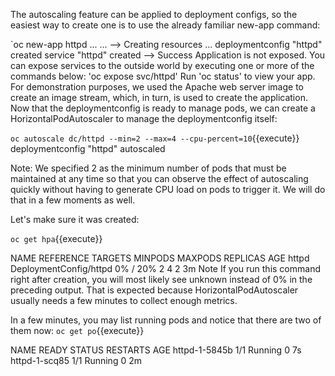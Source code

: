 
The autoscaling feature can be applied to deployment configs, so the easiest way to create one is to use the already familiar new-app command:


`oc new-app httpd
...
<output omitted>
...
--> Creating resources ...
    deploymentconfig "httpd" created
    service "httpd" created
--> Success
    Application is not exposed. You can expose services to the outside world by executing one or more of the commands below:
     'oc expose svc/httpd' 
    Run 'oc status' to view your app.
For demonstration purposes, we used the Apache web server image to create an image stream, which, in turn, is used to create the application. Now that the deploymentconfig is ready to manage pods, we can create a HorizontalPodAutoscaler to manage the deploymentconfig itself:


`oc autoscale dc/httpd --min=2 --max=4 --cpu-percent=10`{{execute}}
deploymentconfig "httpd" autoscaled

Note: We specified 2 as the minimum number of pods that must be maintained at any time so that you can observe the effect of autoscaling quickly without having to generate CPU load on pods to trigger it. We will do that in a few moments as well.

Let's make sure it was created:


`oc get hpa`{{execute}}

NAME   REFERENCE              TARGETS   MINPODS MAXPODS REPLICAS  AGE
httpd  DeploymentConfig/httpd 0% / 20%  2       4       2         3m
Note
If you run this command right after creation, you will most likely see unknown instead of 0% in the preceding output. That is expected because HorizontalPodAutoscaler usually needs a few minutes to collect enough metrics.

In a few minutes, you may list running pods and notice that there are two of them now:
`oc get po`{{execute}}

NAME            READY     STATUS    RESTARTS   AGE
httpd-1-5845b   1/1       Running   0          7s
httpd-1-scq85   1/1       Running   0          2m